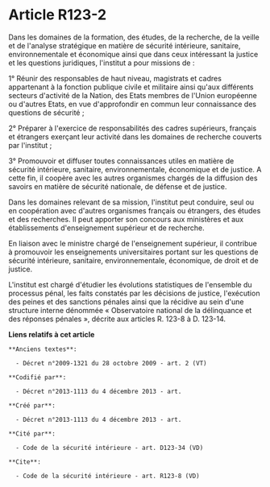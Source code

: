 # Article R123-2

Dans les domaines de la formation, des études, de la recherche, de la veille et de l'analyse stratégique en matière de
sécurité intérieure, sanitaire, environnementale et économique ainsi que dans ceux intéressant la justice et les questions
juridiques, l'institut a pour missions de : 

1° Réunir des responsables de haut niveau, magistrats et cadres appartenant à la fonction publique civile et militaire ainsi
qu'aux différents secteurs d'activité de la Nation, des Etats membres de l'Union européenne ou d'autres Etats, en vue
d'approfondir en commun leur connaissance des questions de sécurité ; 

2° Préparer à l'exercice de responsabilités des cadres supérieurs, français et étrangers exerçant leur activité dans les
domaines de recherche couverts par l'institut ; 

3° Promouvoir et diffuser toutes connaissances utiles en matière de sécurité intérieure, sanitaire, environnementale,
économique et de justice. A cette fin, il coopère avec les autres organismes chargés de la diffusion des savoirs en matière
de sécurité nationale, de défense et de justice. 

Dans les domaines relevant de sa mission, l'institut peut conduire, seul ou en coopération avec d'autres organismes français
ou étrangers, des études et des recherches. Il peut apporter son concours aux ministères et aux établissements d'enseignement
supérieur et de recherche. 

En liaison avec le ministre chargé de l'enseignement supérieur, il contribue à promouvoir les enseignements universitaires
portant sur les questions de sécurité intérieure, sanitaire, environnementale, économique, de droit et de justice. 

L'institut est chargé d'étudier les évolutions statistiques de l'ensemble du processus pénal, les faits constatés par les
décisions de justice, l'exécution des peines et des sanctions pénales ainsi que la récidive au sein d'une structure interne
dénommée « Observatoire national de la délinquance et des réponses pénales », décrite aux articles R. 123-8 à D. 123-14.

**Liens relatifs à cet article**

	**Anciens textes**:

	  - Décret n°2009-1321 du 28 octobre 2009 - art. 2 (VT)

	**Codifié par**:

	  - Décret n°2013-1113 du 4 décembre 2013 - art.

	**Créé par**:

	  - Décret n°2013-1113 du 4 décembre 2013 - art.

	**Cité par**:

	  - Code de la sécurité intérieure - art. D123-34 (VD)

	**Cite**:

	  - Code de la sécurité intérieure - art. R123-8 (VD)
